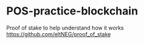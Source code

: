 # POS-practice-blockchain
Proof of stake to help understand how it works
https://github.com/eltNEG/proof_of_stake

